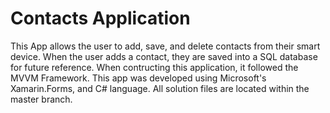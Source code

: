 # Contacts Application
This App allows the user to add, save, and delete contacts from their smart device. When the user adds a contact, they are saved into a SQL database for future reference. When contructing this application, it followed the MVVM Framework. This app was developed using Microsoft's Xamarin.Forms, and C# language. All solution files are located within the master branch. 
